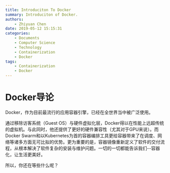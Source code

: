 ```yaml
---
title: Introduciton To Docker
summary: Introduciton of Docker.
authors:
    - Zhiyuan Chen
date: 2019-05-12 15:15:31
categories: 
    - Documents
    - Computer Science
    - Technology
    - Containerization
    - Docker
tags:
    - Containerization
    - Docker
---
```


# Docker导论

Docker，作为目前最流行的应用容器引擎，已经在全世界当中被广泛使用。

通过移除访客系统（Guest OS）与硬件虚拟化层，Docker得以在性能上远超传统的虚拟机。与此同时，他还提供了更好的硬件兼容性（尤其对于GPU来说）。而Docker Swarm和以Kubernetes为首的容器编排工具更给容器带来了在调度、网络等诸多方面无可比拟的优势。更为重要的是，容器镜像重新定义了软件的交付流程，从根本解决了软件复杂的安装与维护问题。一切的一切都能告诉我们--容器化，让生活更美好。

所以，你还在等些什么呢？
